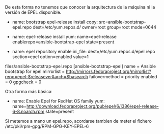 De esta forma no tenemos que conocer la arquitectura de la máquina ni la versión de EPEL disponible.

- name: bootstrap epel-release install
  copy: src=ansible-bootstrap-epel.repo
        dest=/etc/yum.repos.d/
        owner=root group=root mode=0644

- name: epel-release install
  yum: name=epel-release
       enablerepo=ansible-bootstrap-epel
       state=present

- name: epel repository enable
  ini_file: dest=/etc/yum.repos.d/epel.repo
            section=epel
            option=enabled
            value=1

files/ansible-bootstrap-epel.repo
[ansible-bootstrap-epel]
name = Ansible bootstrap for epel
mirrorlist = http://mirrors.fedoraproject.org/mirrorlist?repo=epel-$releasever&arch=$basearch
failovermethod = priority
enabled = 0
gpgcheck = 0



Otra forma más básica:
- name: Enable Epel for RedHat OS family
  yum: name=http://download.fedoraproject.org/pub/epel/6/i386/epel-release-6-8.noarch.rpm state=present


Si metemos a mano un epel.repo, acordarse tambien de meter el fichero /etc/pki/rpm-gpg/RPM-GPG-KEY-EPEL-6
